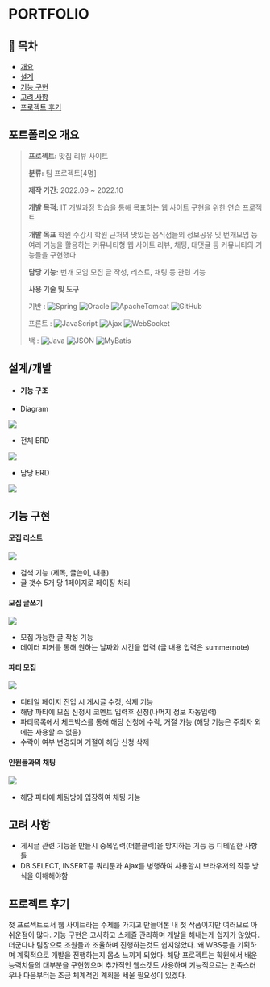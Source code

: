 # PORTFOLIO

## 📗 목차


- [개요](#포트폴리오-개요)
- [설계](#설계/개발)
- [기능 구현](#기능-구현)
- [고려 사항](#고려-사항)
- [프로젝트 후기](#프로젝트-후기)

## **포트폴리오 개요**

> **프로젝트:** 맛집 리뷰 사이트
>
> **분류:** 팀 프로젝트[4명]
>
> **제작 기간:** 2022.09 ~ 2022.10
>
> **개발 목적:** IT 개발과정 학습을 통해 목표하는 웹 사이트 구현을 위한 연습 프로젝트
>
> **개발 목표** 
> 학원 수강시 학원 근처의 맛있는 음식점들의 정보공유 및 번개모임 등 여러 기능을 활용하는 커뮤니티형 웹 사이트
> 리뷰, 채팅, 대댓글 등 커뮤니티의 기능들을 구현했다
>
> **담당 기능:** 번개 모임 모집 글 작성, 리스트, 채팅 등 관련 기능
>
> **사용 기술 및 도구** 
> 
> 기반  : ![Spring](https://img.shields.io/badge/Spring-6DB33F?style=flat-square&logo=Spring&logoColor=white) ![Oracle](https://img.shields.io/badge/Oracle-F80000?style=flat-square&logo=Oracle&logoColor=white) ![ApacheTomcat](https://img.shields.io/badge/apachetomcat-F8DC75?style=flat-square&logo=apachetomcat&logoColor=white)  ![GitHub](https://img.shields.io/badge/GitHub-181717?style=flat-square&logo=GitHub&logoColor=white)
> 
> 프론트 : ![JavaScript](https://img.shields.io/badge/JavaScript-F7DF1E?style=flat-square&logo=JavaScript&logoColor=white) ![Ajax](https://img.shields.io/badge/Ajax-0063CB?style=flat-square&logo=Ajax&logoColor=white) ![WebSocket](https://img.shields.io/badge/WebSocket-FF6A00?style=flat-square&logo=WebSocket&logoColor=white)
>
> 백     : ![Java](https://img.shields.io/badge/Java-007396?style=flat-square&logo=Java&logoColor=white) ![JSON](https://img.shields.io/badge/JSON-000000?style=flat-square&logo=JSON&logoColor=white) ![MyBatis](https://img.shields.io/badge/Mybatis-FF0000?style=flat-square&logo=WebSocket&logoColor=black)
>
>

## **설계/개발**
- #### 기능 구조
* Diagram
<img src=".img/diagram.JPG">

* 전체 ERD
<img src=".img/erd1.JPG">

* 담당 ERD
<img src=".img/erd2.JPG">


## **기능 구현**

#### 모집 리스트

<img src=".img/list_d.JPG">

- 검색 기능 (제목, 글쓴이, 내용)
- 글 갯수 5개 당 1페이지로 페이징 처리


#### 모집 글쓰기

<img src=".img/write_d.JPG">

- 모집 가능한 글 작성 기능
- 데이터 피커를 통해 원하는 날짜와 시간을 입력
(글 내용 입력은 summernote)

#### 파티 모집

<img src=".img/party_d.JPG">

- 디테일 페이지 진입 시 게시글 수정, 삭제 기능
- 해당 파티에 모집 신청시 코멘트 입력후 신청(나머지 정보 자동입력)
- 파티목록에서 체크박스를 통해 해당 신청에 수락, 거절 가능
(해당 기능은 주최자 외에는 사용할 수 없음)
- 수락이 여부 변경되며 거절이 해당 신청 삭제


#### 인원들과의 채팅

<img src=".img/chat_d.jpg">

- 해당 파티에 채팅방에 입장하여 채팅 가능

## **고려 사항**
* 게시글 관련 기능을 만들시 중복입력(더블클릭)을 방지하는 기능 등 디테일한 사항들
* DB SELECT, INSERT등 쿼리문과 Ajax를 병행하여 사용할시 브라우저의 작동 방식을 이해해야함

## **프로젝트 후기**
첫 프로젝트로서 웹 사이트라는 주제를 가지고 만들어본 내 첫 작품이지만 여러모로 아쉬운점이 많다. 기능 구현은 고사하고 스케쥴 관리하며 개발을 해내는게 쉽지가 않았다. 더군다나 팀장으로 조원들과 조율하며 진행하는것도 쉽지않았다. 왜 WBS등을 기획하며 계획적으로 개발을 진행하는지 몸소 느끼게 되었다.
해당 프로젝트는 학원에서 배운 능력치들의 대부분을 구현했으며 추가적인 웹소켓도 사용하며 기능적으로는 만족스러우나 다음부터는 조금 체계적인 계획을 세울 필요성이 있겠다.
